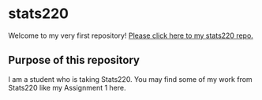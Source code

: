 # stats220
Welcome to my very first repository!
[Please click here to my stats220 repo.](https://220pmc.github.io/stats220/)
## Purpose of this repository
I am a student who is taking Stats220.
You may find some of my work from Stats220 like my Assignment 1 here.
